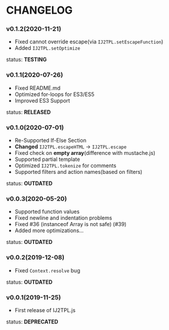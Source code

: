 <!--
	-- Auto-generated from <PROJECT ROOT>/_data/changes.json
	-- DO NOT TRY TO MODIFY DIRECTLY!!!
	-->
CHANGELOG
==========

### v0.1.2(2020-11-21)
- Fixed cannot override escape(via `IJ2TPL.setEscapeFunction`)
- Added `IJ2TPL.setOptimize`

status: **TESTING**

### v0.1.1(2020-07-26)
- Fixed README.md
- Optimized for-loops for ES3/ES5
- Improved ES3 Support

status: **RELEASED**

### v0.1.0(2020-07-01)
- Re-Supported If-Else Section
- **Changed** `IJ2TPL.escapeHTML` -> `IJ2TPL.escape`
- Fixed check on **empty array**(difference with mustache.js)
- Supported partial template
- Optimized `IJ2TPL.tokenize` for comments
- Supported filters and action names(based on filters)

status: **OUTDATED**

### v0.0.3(2020-05-20)
- Supported function values
- Fixed newline and indentation problems
- Fixed #36 (instanceof Array is not safe) (#39)
- Added more optimizations...

status: **OUTDATED**

### v0.0.2(2019-12-08)
- Fixed `Context.resolve` bug

status: **OUTDATED**

### v0.0.1(2019-11-25)
- First release of IJ2TPL.js

status: **DEPRECATED**

